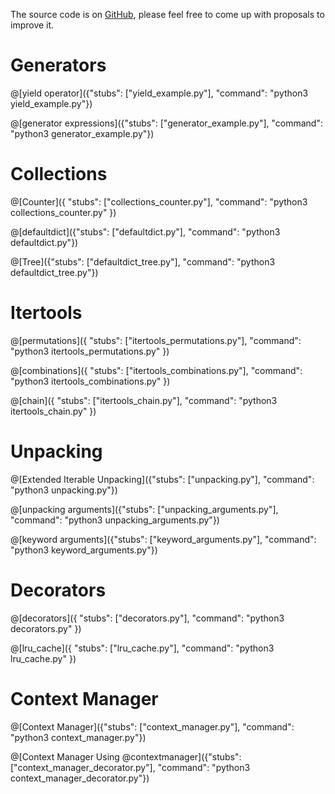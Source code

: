 The source code is on [GitHub](https://github.com/CodinGame/python-template), please feel free to come up with proposals to improve it.

# Generators

@[yield operator]({"stubs": ["yield_example.py"], "command": "python3 yield_example.py"})

@[generator expressions]({"stubs": ["generator_example.py"], "command": "python3 generator_example.py"})

# Collections

@[Counter]({ "stubs": ["collections_counter.py"], "command": "python3 collections_counter.py" })

@[defaultdict]({"stubs": ["defaultdict.py"], "command": "python3 defaultdict.py"})

@[Tree]({"stubs": ["defaultdict_tree.py"], "command": "python3 defaultdict_tree.py"})

# Itertools

@[permutations]({ "stubs": ["itertools_permutations.py"], "command": "python3 itertools_permutations.py" })

@[combinations]({ "stubs": ["itertools_combinations.py"], "command": "python3 itertools_combinations.py" })

@[chain]({ "stubs": ["itertools_chain.py"], "command": "python3 itertools_chain.py" })

# Unpacking

@[Extended Iterable Unpacking]({"stubs": ["unpacking.py"], "command": "python3 unpacking.py"})

@[unpacking arguments]({"stubs": ["unpacking_arguments.py"], "command": "python3 unpacking_arguments.py"})

@[keyword arguments]({"stubs": ["keyword_arguments.py"], "command": "python3 keyword_arguments.py"})

# Decorators

@[decorators]({ "stubs": ["decorators.py"], "command": "python3 decorators.py" })

@[lru_cache]({ "stubs": ["lru_cache.py"], "command": "python3 lru_cache.py" })

# Context Manager

@[Context Manager]({"stubs": ["context_manager.py"], "command": "python3 context_manager.py"})

@[Context Manager Using @contextmanager]({"stubs": ["context_manager_decorator.py"], "command": "python3 context_manager_decorator.py"})
